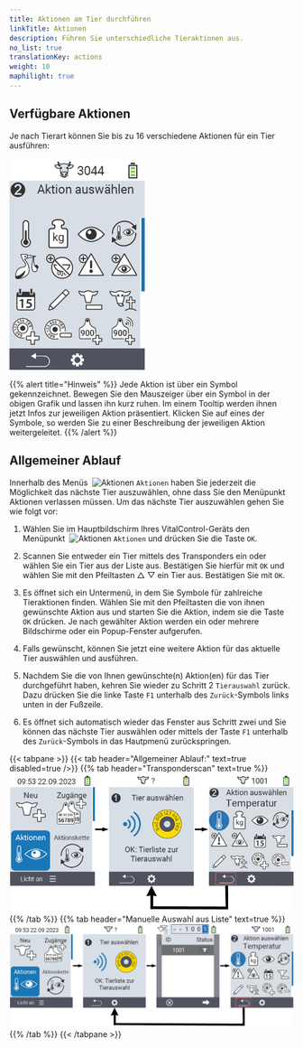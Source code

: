 ```yaml
---
title: Aktionen am Tier durchführen
linkTitle: Aktionen
description: Führen Sie unterschiedliche Tieraktionen aus.
no_list: true
translationKey: actions
weight: 10
maphilight: true
---
```

## Verfügbare Aktionen

Je nach Tierart können Sie bis zu 16 verschiedene Aktionen für ein Tier ausführen:

<img src="bilder/menu.png" alt="VitalControl Aktionen" title="Aktionen" usemap="#workmap" class="maphilight" />

<map name="workmap">
  <area shape="rect" coords="3,100,60,165" alt="Temperatur" title="Messen Sie Fieber bei Ihren Tieren&#10;Mausklick: zur Dokumentation" href="/docs/aktionen/temperatur/">
  <area shape="rect" coords="60,100,118,165" alt="Wiegung" title="Erfassen Sie das Gewicht Ihrer Tiere mittels einer Wiegung&#10;Mausklick: zur Dokumentation" href="/docs/aktionen/wiegung/">
  <area shape="rect" coords="118,100,174,165" alt="Bewertung" title="Führen Sie eine Bewertung ihrer Tiere durch&#10;Mausklick: zur Dokumentation" href="/docs/aktionen/tierbewertung/">
  <area shape="rect" coords="174,100,230,165" alt="Aktionskette" title="Anwenden und Einstellen der Aktionskette&#10;Mausklick: zur Dokumentation" href="/docs/aktionskette/">
   <area shape="rect" coords="3,165,60,225" alt="Abkalbung erfassen" title="Erfassen Sie eine Abkalbung&#10;Mausklick: zur Dokumentation" href="/docs/aktionen/kalbung-erfassen/">
    <area shape="rect" coords="60,165,120,225" alt="Trockenstellen" title="Stellen Sie eine Kuh trocken oder fügen Sie sie zur Frischmelkerliste hinzu&#10;Mausklick: zur Dokumentation" href="/docs/aktionen/trockenstellen/">
   <area shape="rect" coords="120,165,175,225" alt="Alarm" title="Tiere auf die Alarmliste setzen und entfernen&#10;Mausklick: zur Dokumentation" href="/docs/aktionen/alarm/">
   <area shape="rect" coords="175,165,230,225" alt="Beobachtung" title="Setzen Sie ein Tier auf die Beobachtungsliste oder entfernen es von dort&#10;Mausklick: zur Dokumentation" href="/docs/aktionen/beobachtung/">
   <area shape="rect" coords="3,225,60,280" alt="Tierhistorie" title="Sehen Sie die Historie eines Tieres ein&#10;Mausklick: zur Dokumentation" href="/docs/aktionen/tierhistorie/">
   <area shape="rect" coords="60,225,120,280" alt="Tierdaten ändern" title="Wie Sie die Daten des ausgewählten Tieres bearbeiten können&#10;Mausklick: zur Dokumentation" href="/docs/aktionen/aendern/">
   <area shape="rect" coords="120,225,175,280" alt="Abmelden" title="Melden Sie ein Tier ab&#10;Mausklick: zur Dokumentation" href="/docs/aktionen/abmelden/">
   <area shape="rect" coords="175,225,230,280" alt="Tierverlust" title="Registrieren Sie einen Tierverlust&#10;Mausklick: zur Dokumentation" href="/docs/aktionen/tierverlust/">
   <area shape="rect" coords="3,280,60,336" alt="Transponder zuordnen" title="Ordnen Sie einem Tier einen Transponder zu&#10;Mausklick: zur Dokumentation" href="/docs/aktionen/transponder-zuordnen/">
   <area shape="rect" coords="55,280,120,336" alt="Transponder abnehmen" title="Lösen Sie für ein Tier die bestehende Verknüpfung zu einem Transponder&#10;Mausklick: zur Dokumentation" href="/docs/aktionen/transponder-abnehmen/">
   <area shape="rect" coords="120,280,175,336" alt="Ohrmarkennummer manuell zuordnen" title="Lernen Sie, wie Sie einem Tier, dem noch keine Ohrmarkennummer zugewiesen wurde, eine Ohrmarkennummer zuordnen&#10;Mausklick: zur Dokumentation" href="/docs/aktionen/ohrmarkennummer-zuordnen/#link-animal-id">
   <area shape="rect" coords="175,280,230,336" alt="Ohrmarkennummer mit Scan zuordnen" title="Lernen Sie, wie Sie einem Tier, dem noch keine Ohrmarkennummer zugewiesen wurde, eine Ohrmarkennummer zuordnen&#10;Mausklick: zur Dokumentation" href="/docs/aktionen/ohrmarkennummer-zuordnen/#link-animal-id-with-electronic-ear-tag-scan">
   <area shape="rect" coords="100,338,140,374" alt="Einstellungen" title="Rufen Sie die Einstellungen auf&#10;Mausklick: zur Dokumentation" href="/docs/aktionen/einstellung/">
</map>

{{% alert title="Hinweis" %}}
Jede Aktion ist über ein Symbol gekennzeichnet. Bewegen Sie den Mauszeiger über ein Symbol in der obigen Grafik und lassen ihn kurz ruhen. Im einem Tooltip werden ihnen jetzt Infos zur jeweiligen Aktion präsentiert. Klicken Sie auf eines der Symbole, so werden Sie zu einer Beschreibung der jeweiligen Aktion weitergeleitet.
{{% /alert %}}

## Allgemeiner Ablauf

Innerhalb des Menüs &nbsp;<img src="/icons/actions.svg" width="40" align="bottom" alt="Aktionen" title="Aktionen" /> `Aktionen` haben Sie jederzeit die Möglichkeit das nächste Tier auszuwählen, ohne dass Sie den Menüpunkt Aktionen verlassen müssen. Um das nächste Tier auszuwählen gehen Sie wie folgt vor:

1. Wählen Sie im Hauptbildschirm Ihres VitalControl-Geräts den Menüpunkt &nbsp;<img src="/icons/actions.svg" width="40" align="bottom" alt="Aktionen" title="Aktionen" /> `Aktionen` und drücken Sie die Taste `OK`.

2. Scannen Sie entweder ein Tier mittels des Transponders ein oder wählen Sie ein Tier aus der Liste aus. Bestätigen Sie hierfür mit `OK` und wählen Sie mit den Pfeiltasten △ ▽ ein Tier aus. Bestätigen Sie mit `OK`.

3. Es öffnet sich ein Untermenü, in dem Sie Symbole für zahlreiche Tieraktionen finden. Wählen Sie mit den Pfeiltasten die von ihnen gewünschte Aktion aus und starten Sie die Aktion, indem sie die Taste `OK` drücken. Je nach gewählter Aktion werden ein oder mehrere Bildschirme oder ein Popup-Fenster aufgerufen.

4. Falls gewünscht, können Sie jetzt eine weitere Aktion für das aktuelle Tier auswählen und ausführen.

5. Nachdem Sie die von Ihnen gewünschte(n) Aktion(en) für das Tier durchgeführt haben, kehren Sie wieder zu Schritt 2 `Tierauswahl` zurück. Dazu drücken Sie die linke Taste `F1` unterhalb des `Zurück`-Symbols links unten in der Fußzeile.

6. Es öffnet sich automatisch wieder das Fenster aus Schritt zwei und Sie können das nächste Tier auswählen oder mittels der Taste `F1` unterhalb des `Zurück`-Symbols in das Hautpmenü zurückspringen.

{{< tabpane >}}
{{< tab header="Allgemeiner Ablauf:" text=true disabled=true />}}
{{% tab header="Transponderscan" text=true %}}
![VitalControl: Menüfolge Aktionen Allgemeiner Ablauf](bilder/naechstestier2.png "Allgemeiner Ablauf")
{{% /tab %}}
{{% tab header="Manuelle Auswahl aus Liste" text=true %}}
![VitalControl: Menüfolge Aktionen Allgemeiner Ablauf](bilder/naechstestier.png "Allgemeiner Ablauf")
{{% /tab %}}
{{< /tabpane >}}
